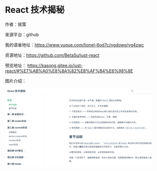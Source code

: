 # React 技术揭秘

作者：侯策    

来源平台：github   

我的语雀地址：https://www.yuque.com/lionel-6od7c/ngdowg/yg4zwc

资源地址：https://github.com/BetaSu/just-react

预览地址： https://kasong.gitee.io/just-react/#%E7%AB%A0%E8%8A%82%E8%AF%B4%E6%98%8E

图片介绍：

![](img/img1.png)

